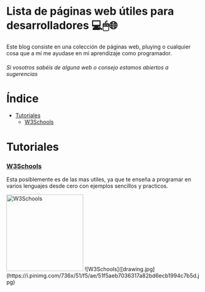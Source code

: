 # Lista de páginas web útiles para desarrolladores 💻🖱🌐

Este blog consiste en una colección de páginas web, pluying o cualquier cosa que a mí me ayudase en mi aprendizaje como programador.
###### *Si vosotros sabéis de alguna web o consejo estamos abiertos a sugerencias*



# Índice
- [Tutoriales](#Tutoriales)
  - [W3Schools](#W3Schools)



# Tutoriales

### [W3Schools](https://www.w3schools.com/)
Esta posiblemente es de las mas utiles, ya que te enseña a programar en varios lenguajes desde cero con ejemplos sencillos y practicos. 

<img src="[drawing.jpg](https://i.pinimg.com/736x/51/f5/ae/51f5aeb7036317a82bd6ecb1994c7b5d.jpg)" alt="W3Schools" width="200"/>
![W3Schools]([drawing.jpg](https://i.pinimg.com/736x/51/f5/ae/51f5aeb7036317a82bd6ecb1994c7b5d.jpg)
